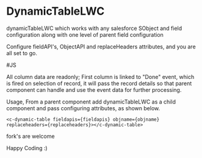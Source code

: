 # DynamicTableLWC

dynamicTableLWC which works with any salesforce SObject and field configuration along with one level of parent field configuration

Configure fieldAPI's, ObjectAPI and replaceHeaders attributes, and you are all set to go.

#JS

All column data are readonly; First column is linked to "Done" event, which is fired on selection of record, it will pass the record details so that parent component can handle and use the event data for further processing.

Usage,
From a parent component add dynamicTableLWC as a child component and pass configuring attributes, as shown below.
	
	<c-dynamic-table fieldapis={fieldapis} objname={objname} replaceheaders={replaceheaders}></c-dynamic-table>
	
	
fork's are welcome

Happy Coding :)